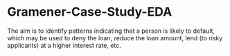 # Gramener-Case-Study-EDA
The aim is to identify patterns indicating that a person is likely to default, which may be used to deny the loan, reduce the loan amount, lend (to risky applicants) at a higher interest rate, etc.

